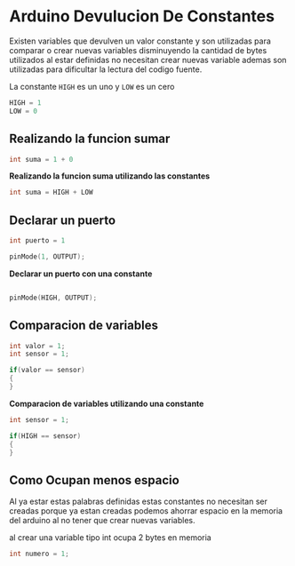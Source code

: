 # Arduino Devulucion De Constantes

Existen variables que devulven un valor constante y son utilizadas para comparar o crear nuevas variables disminuyendo la cantidad de bytes utilizados al estar definidas no necesitan crear nuevas variable ademas son utilizadas para dificultar la lectura del codigo fuente. 

La constante ```HIGH``` es un uno y ```LOW``` es un cero

``` c++
HIGH = 1
LOW = 0 
```

## Realizando la funcion sumar

``` c++
int suma = 1 + 0 
``` 

**Realizando la funcion suma utilizando las constantes**

```c++
int suma = HIGH + LOW
``` 

## Declarar un puerto

```c++
int puerto = 1

pinMode(1, OUTPUT);

``` 

**Declarar un puerto con una constante**

```c++

pinMode(HIGH, OUTPUT);

```

## Comparacion de variables
```c++
int valor = 1;
int sensor = 1;

if(valor == sensor)
{
}

```

**Comparacion de variables utilizando una constante**
```c++
int sensor = 1;

if(HIGH == sensor)
{
}

```

## Como Ocupan menos espacio
Al ya estar estas palabras definidas estas constantes no necesitan ser creadas porque ya estan creadas podemos ahorrar espacio en la memoria del arduino al no tener que crear nuevas variables.

al crear una variable tipo int ocupa 2 bytes en memoria
```c++
int numero = 1;
```








